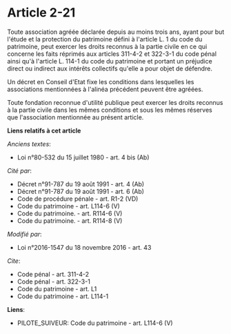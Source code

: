 # Article 2-21

Toute association agréée déclarée depuis au moins trois ans, ayant pour but l'étude et la protection du patrimoine défini à
l'article L. 1 du code du patrimoine, peut exercer les droits reconnus à la partie civile en ce qui concerne les faits
réprimés aux articles 311-4-2 et 322-3-1 du code pénal ainsi qu'à l'article L. 114-1 du code du patrimoine et portant un
préjudice direct ou indirect aux intérêts collectifs qu'elle a pour objet de défendre. 

Un décret en Conseil d'Etat fixe les conditions dans lesquelles les associations mentionnées à l'alinéa précédent peuvent
être agréées.

Toute fondation reconnue d'utilité publique peut exercer les droits reconnus à la partie civile dans les mêmes conditions et
sous les mêmes réserves que l'association mentionnée au présent article.

**Liens relatifs à cet article**

_Anciens textes_:

  - Loi n°80-532 du 15 juillet 1980 - art. 4 bis (Ab)

_Cité par_:

  - Décret n°91-787 du 19 août 1991 - art. 4 (Ab)
  - Décret n°91-787 du 19 août 1991 - art. 6 (Ab)
  - Code de procédure pénale - art. R1-2 (VD)
  - Code du patrimoine - art. L114-6 (V)
  - Code du patrimoine. - art. R114-6 (V)
  - Code du patrimoine. - art. R114-8 (V)

_Modifié par_:

  - Loi n°2016-1547 du 18 novembre 2016 - art. 43

_Cite_:

  - Code pénal - art. 311-4-2
  - Code pénal - art. 322-3-1
  - Code du patrimoine - art. L1
  - Code du patrimoine - art. L114-1

**Liens**:

  - PILOTE_SUIVEUR: Code du patrimoine - art. L114-6 (V)
